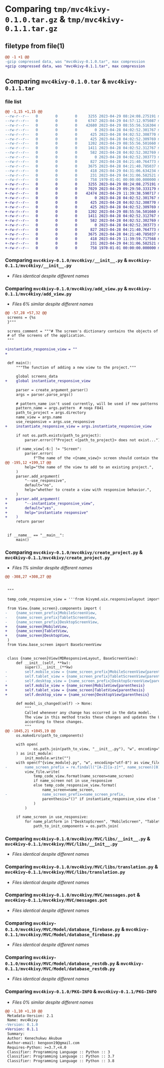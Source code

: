 # Comparing `tmp/mvc4kivy-0.1.0.tar.gz` & `tmp/mvc4kivy-0.1.1.tar.gz`

## filetype from file(1)

```diff
@@ -1 +1 @@
-gzip compressed data, was "mvc4kivy-0.1.0.tar", max compression
+gzip compressed data, was "mvc4kivy-0.1.1.tar", max compression
```

## Comparing `mvc4kivy-0.1.0.tar` & `mvc4kivy-0.1.1.tar`

### file list

```diff
@@ -1,15 +1,15 @@
--rw-r--r--   0        0        0     3255 2023-04-29 08:24:08.275191 mvc4kivy-0.1.0/mvc4kivy/__init__.py
--rw-r--r--   0        0        0     6747 2023-04-29 04:57:12.975087 mvc4kivy-0.1.0/mvc4kivy/add_view.py
--rw-r--r--   0        0        0    42680 2023-04-29 08:55:56.516304 mvc4kivy-0.1.0/mvc4kivy/create_project.py
--rw-r--r--   0        0        0        0 2023-04-28 04:02:52.301767 mvc4kivy-0.1.0/mvc4kivy/MVC/__init__.py
--rw-r--r--   0        0        0      425 2023-04-28 04:02:52.308770 mvc4kivy-0.1.0/mvc4kivy/MVC/data/locales/po/en.po
--rw-r--r--   0        0        0      425 2023-04-28 04:02:52.309769 mvc4kivy-0.1.0/mvc4kivy/MVC/data/locales/po/ru.po
--rw-r--r--   0        0        0     1202 2023-04-29 08:55:56.501660 mvc4kivy-0.1.0/mvc4kivy/MVC/libs/__init__.py
--rw-r--r--   0        0        0     1411 2023-04-28 04:02:52.312767 mvc4kivy-0.1.0/mvc4kivy/MVC/libs/translation.py
--rw-r--r--   0        0        0      582 2023-04-28 04:02:52.302769 mvc4kivy-0.1.0/mvc4kivy/MVC/messages.pot
--rw-r--r--   0        0        0        0 2023-04-28 04:02:52.303773 mvc4kivy-0.1.0/mvc4kivy/MVC/Model/__init__.py
--rw-r--r--   0        0        0      827 2023-04-28 04:21:40.764773 mvc4kivy-0.1.0/mvc4kivy/MVC/Model/database_firebase.py
--rw-r--r--   0        0        0     3675 2023-04-28 04:21:40.785037 mvc4kivy-0.1.0/mvc4kivy/MVC/Model/database_restdb.py
--rw-r--r--   0        0        0      418 2023-04-29 04:31:06.634234 mvc4kivy-0.1.0/pyproject.toml
--rw-r--r--   0        0        0      231 2023-04-29 04:31:06.582521 mvc4kivy-0.1.0/README.md
--rw-r--r--   0        0        0      758 1970-01-01 00:00:00.000000 mvc4kivy-0.1.0/PKG-INFO
+-rw-r--r--   0        0        0     3255 2023-04-29 08:24:08.275191 mvc4kivy-0.1.1/mvc4kivy/__init__.py
+-rw-r--r--   0        0        0     7029 2023-04-29 09:29:50.333179 mvc4kivy-0.1.1/mvc4kivy/add_view.py
+-rw-r--r--   0        0        0    42474 2023-04-29 11:39:38.590717 mvc4kivy-0.1.1/mvc4kivy/create_project.py
+-rw-r--r--   0        0        0        0 2023-04-28 04:02:52.301767 mvc4kivy-0.1.1/mvc4kivy/MVC/__init__.py
+-rw-r--r--   0        0        0      425 2023-04-28 04:02:52.308770 mvc4kivy-0.1.1/mvc4kivy/MVC/data/locales/po/en.po
+-rw-r--r--   0        0        0      425 2023-04-28 04:02:52.309769 mvc4kivy-0.1.1/mvc4kivy/MVC/data/locales/po/ru.po
+-rw-r--r--   0        0        0     1202 2023-04-29 08:55:56.501660 mvc4kivy-0.1.1/mvc4kivy/MVC/libs/__init__.py
+-rw-r--r--   0        0        0     1411 2023-04-28 04:02:52.312767 mvc4kivy-0.1.1/mvc4kivy/MVC/libs/translation.py
+-rw-r--r--   0        0        0      582 2023-04-28 04:02:52.302769 mvc4kivy-0.1.1/mvc4kivy/MVC/messages.pot
+-rw-r--r--   0        0        0        0 2023-04-28 04:02:52.303773 mvc4kivy-0.1.1/mvc4kivy/MVC/Model/__init__.py
+-rw-r--r--   0        0        0      827 2023-04-28 04:21:40.764773 mvc4kivy-0.1.1/mvc4kivy/MVC/Model/database_firebase.py
+-rw-r--r--   0        0        0     3675 2023-04-28 04:21:40.785037 mvc4kivy-0.1.1/mvc4kivy/MVC/Model/database_restdb.py
+-rw-r--r--   0        0        0      418 2023-04-29 11:39:59.717568 mvc4kivy-0.1.1/pyproject.toml
+-rw-r--r--   0        0        0      231 2023-04-29 04:31:06.582521 mvc4kivy-0.1.1/README.md
+-rw-r--r--   0        0        0      758 1970-01-01 00:00:00.000000 mvc4kivy-0.1.1/PKG-INFO
```

### Comparing `mvc4kivy-0.1.0/mvc4kivy/__init__.py` & `mvc4kivy-0.1.1/mvc4kivy/__init__.py`

 * *Files identical despite different names*

### Comparing `mvc4kivy-0.1.0/mvc4kivy/add_view.py` & `mvc4kivy-0.1.1/mvc4kivy/add_view.py`

 * *Files 6% similar despite different names*

```diff
@@ -57,28 +57,32 @@
 screens = {%s
 }"""
 
 screns_comment = """# The screen's dictionary contains the objects of the models and controllers
 # of the screens of the application.
 """
 
+instantiate_responsive_view = ""
+
 
 def main():
     """The function of adding a new view to the project."""
 
     global screens_data
+    global instantiate_responsive_view
 
     parser = create_argument_parser()
     args = parser.parse_args()
 
     # pattern_name isn't used currently, will be used if new patterns is added in future
     pattern_name = args.pattern  # noqa F841
     path_to_project = args.directory
     name_view = args.name
     use_responsive = args.use_responsive
+    instantiate_responsive_view = args.instantiate_responsive_view
 
     if not os.path.exists(path_to_project):
         parser.error(f"Project <{path_to_project}> does not exist...")
 
     if name_view[-6:] != "Screen":
         parser.error(
             f"The name of the <{name_view}> screen should contain the word "
@@ -195,12 +199,17 @@
         help="the name of the view to add to an existing project.",
     )
     parser.add_argument(
         "--use_responsive",
         default="no",
         help="whether to create a view with responsive behavior.",
     )
+    parser.add_argument(
+        "--instantiate_responsive_view",
+        default="yes",
+        help="instantiate responsive"
+    )
     return parser
 
 
 if __name__ == "__main__":
     main()
```

### Comparing `mvc4kivy-0.1.0/mvc4kivy/create_project.py` & `mvc4kivy-0.1.1/mvc4kivy/create_project.py`

 * *Files 1% similar despite different names*

```diff
@@ -308,27 +308,27 @@
 
 
 """
 
 temp_code_responsive_view = '''from kivymd.uix.responsivelayout import MDResponsiveLayout
 
 from View.{name_screen}.components import (
-    {name_screen_prefix}MobileScreenView,
-    {name_screen_prefix}TabletScreenView,
-    {name_screen_prefix}DesktopScreenView,
+    {name_screen}MobileView,
+    {name_screen}TabletView,
+    {name_screen}DesktopView,
 )
 from View.base_screen import BaseScreenView
 
 
 class {name_screen}View(MDResponsiveLayout, BaseScreenView):
     def __init__(self, **kw):
         super().__init__(**kw)
-        self.mobile_view = {name_screen_prefix}MobileScreenView{parenthesis}
-        self.tablet_view = {name_screen_prefix}TabletScreenView{parenthesis}
-        self.desktop_view = {name_screen_prefix}DesktopScreenView{parenthesis}
+        self.mobile_view = {name_screen}MobileView{parenthesis}
+        self.tablet_view = {name_screen}TabletView{parenthesis}
+        self.desktop_view = {name_screen}DesktopView{parenthesis}
 
     def model_is_changed(self) -> None:
         """
         Called whenever any change has occurred in the data model.
         The view in this method tracks these changes and updates the UI
         according to these changes.
         """
@@ -1045,21 +1045,19 @@
     os.makedirs(path_to_components)
 
     with open(
             os.path.join(path_to_view, "__init__.py"), "w", encoding="utf-8"
     ) as init_module:
         init_module.write("")
     with open(f"{view_module}.py", "w", encoding="utf-8") as view_file:
-        name_screen_prefix = re.findall("[A-Z][a-z]*", name_screen)[0]
         view_file.write(
             temp_code_view.format(name_screen=name_screen)
             if name_screen not in use_responsive
             else temp_code_responsive_view.format(
                 name_screen=name_screen,
-                name_screen_prefix=name_screen_prefix,
                 parenthesis="()" if instantiate_responsive_view else ""
             )
         )
 
     if name_screen in use_responsive:
         for name_platform in ["DesktopScreen", "MobileScreen", "TabletScreen"]:
             path_to_init_components = os.path.join(
```

### Comparing `mvc4kivy-0.1.0/mvc4kivy/MVC/libs/__init__.py` & `mvc4kivy-0.1.1/mvc4kivy/MVC/libs/__init__.py`

 * *Files identical despite different names*

### Comparing `mvc4kivy-0.1.0/mvc4kivy/MVC/libs/translation.py` & `mvc4kivy-0.1.1/mvc4kivy/MVC/libs/translation.py`

 * *Files identical despite different names*

### Comparing `mvc4kivy-0.1.0/mvc4kivy/MVC/messages.pot` & `mvc4kivy-0.1.1/mvc4kivy/MVC/messages.pot`

 * *Files identical despite different names*

### Comparing `mvc4kivy-0.1.0/mvc4kivy/MVC/Model/database_firebase.py` & `mvc4kivy-0.1.1/mvc4kivy/MVC/Model/database_firebase.py`

 * *Files identical despite different names*

### Comparing `mvc4kivy-0.1.0/mvc4kivy/MVC/Model/database_restdb.py` & `mvc4kivy-0.1.1/mvc4kivy/MVC/Model/database_restdb.py`

 * *Files identical despite different names*

### Comparing `mvc4kivy-0.1.0/PKG-INFO` & `mvc4kivy-0.1.1/PKG-INFO`

 * *Files 0% similar despite different names*

```diff
@@ -1,10 +1,10 @@
 Metadata-Version: 2.1
 Name: mvc4kivy
-Version: 0.1.0
+Version: 0.1.1
 Summary: 
 Author: Kenechukwu Akubue
 Author-email: kengoon19@gmail.com
 Requires-Python: >=3.7,<4.0
 Classifier: Programming Language :: Python :: 3
 Classifier: Programming Language :: Python :: 3.7
 Classifier: Programming Language :: Python :: 3.8
```

